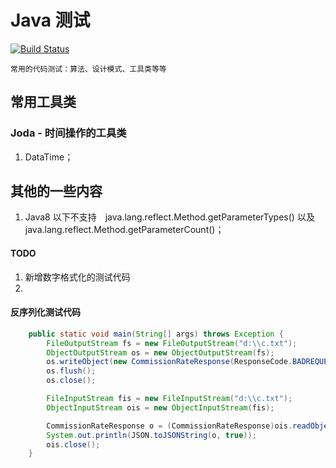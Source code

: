 Java 测试
==

[![Build Status](https://travis-ci.org/MurphyL/CaseJava.svg?branch=master)](https://travis-ci.org/MurphyL/CaseJava)

	常用的代码测试：算法、设计模式、工具类等等


## 常用工具类
 
### Joda - 时间操作的工具类

1. DataTime；

## 其他的一些内容

1. Java8 以下不支持　java.lang.reflect.Method.getParameterTypes() 以及 java.lang.reflect.Method.getParameterCount()；


#### TODO

1. 新增数字格式化的测试代码
2. 

#### 反序列化测试代码

```java
    public static void main(String[] args) throws Exception {
        FileOutputStream fs = new FileOutputStream("d:\\c.txt");
        ObjectOutputStream os = new ObjectOutputStream(fs);
        os.writeObject(new CommissionRateResponse(ResponseCode.BADREQUEST, null));
        os.flush();
        os.close();

        FileInputStream fis = new FileInputStream("d:\\c.txt");
        ObjectInputStream ois = new ObjectInputStream(fis);

        CommissionRateResponse o = (CommissionRateResponse)ois.readObject();
        System.out.println(JSON.toJSONString(o, true));
        ois.close();
    }
```
